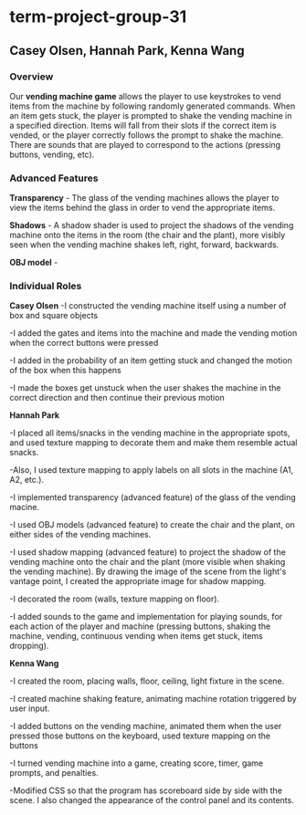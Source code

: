 # term-project-group-31

## Casey Olsen, Hannah Park, Kenna Wang

### Overview

Our **vending machine game** allows the player to use keystrokes to vend items from the machine by following randomly generated commands. When an item gets stuck, the player is prompted to shake the vending machine in a specified direction. Items will fall from their slots if the correct item is vended, or the player correctly follows the prompt to shake the machine. There are sounds that are played to correspond to the actions (pressing buttons, vending, etc).

### Advanced Features

**Transparency** - The glass of the vending machines allows the player to view the items behind the glass in order to vend the appropriate items.

**Shadows** - A shadow shader is used to project the shadows of the vending machine onto the items in the room (the chair and the plant), more visibly seen when the vending machine shakes left, right, forward, backwards.

**OBJ model** - 

### Individual Roles

**Casey Olsen**
-I constructed the vending machine itself using a number of box and square objects

-I added the gates and items into the machine and made the vending motion when the correct buttons were pressed

-I added in the probability of an item getting stuck and changed the motion of the box when this happens

-I made the boxes get unstuck when the user shakes the machine in the correct direction and then continue their previous motion

**Hannah Park** 

-I placed all items/snacks in the vending machine in the appropriate spots, and used texture mapping to decorate them and make them resemble actual snacks.

-Also, I used texture mapping to apply labels on all slots in the machine (A1, A2, etc.). 

-I implemented transparency (advanced feature) of the glass of the vending macine.

-I used OBJ models (advanced feature) to create the chair and the plant, on either sides of the vending machines.

-I used shadow mapping (advanced feature) to project the shadow of the vending machine onto the chair and the plant (more visible when shaking the vending machine). By drawing the image of the scene from the light's vantage point, I created the appropriate image for shadow mapping.

-I decorated the room (walls, texture mapping on floor).

-I added sounds to the game and implementation for playing sounds, for each action of the player and machine (pressing buttons, shaking the machine, vending, continuous vending when items get stuck, items dropping).

**Kenna Wang**

-I created the room, placing walls, floor, ceiling, light fixture in the scene.

-I created machine shaking feature, animating machine rotation triggered by user input.

-I added buttons on the vending machine, animated them when the user pressed those buttons on the keyboard, used texture mapping on the buttons

-I turned vending machine into a game, creating score, timer, game prompts, and penalties.

-Modified CSS so that the program has scoreboard side by side with the scene. I also changed the appearance of the control panel and its contents.


